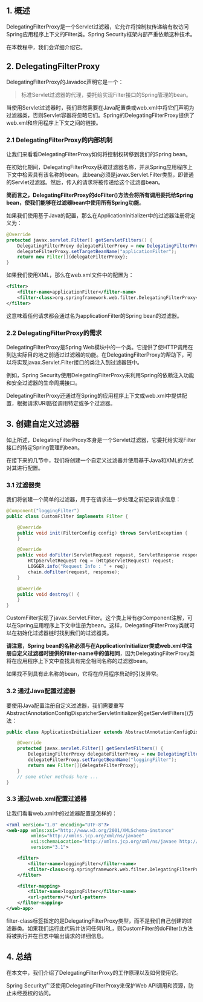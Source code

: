 ## 1. 概述

DelegatingFilterProxy是一个Servlet过滤器，它允许将控制权传递给有权访问Spring应用程序上下文的Filter类。Spring Security框架内部严重依赖这种技术。

在本教程中，我们会详细介绍它。

## 2. DelegatingFilterProxy

DelegatingFilterProxy的Javadoc声明它是一个：

> 标准Servlet过滤器的代理，委托给实现Filter接口的Spring管理的bean。

当使用Servlet过滤器时，我们显然需要在Java配置类或web.xml中将它们声明为过滤器类，否则Servlet容器将忽略它们。Spring的DelegatingFilterProxy提供了web.xml和应用程序上下文之间的链接。

### 2.1 DelegatingFilterProxy的内部机制

让我们来看看DelegatingFilterProxy如何将控制权转移到我们的Spring bean。

在初始化期间，DelegatingFilterProxy获取过滤器名称，并从Spring应用程序上下文中检索具有该名称的bean。此bean必须是javax.Servlet.Filter类型，即普通的Servlet过滤器。然后，传入的请求将被传递给这个过滤器bean。

**简而言之，DelegatingFilterProxy的doFilter()方法会将所有调用委托给Spring bean，使我们能够在过滤器bean中使用所有Spring功能**。

如果我们使用基于Java的配置，那么在ApplicationInitializer中的过滤器注册将定义为：

```java
@Override
protected javax.servlet.Filter[] getServletFilters() {
    DelegatingFilterProxy delegateFilterProxy = new DelegatingFilterProxy();
    delegateFilterProxy.setTargetBeanName("applicationFilter");
    return new Filter[]{delegateFilterProxy};
}
```

如果我们使用XML，那么在web.xml文件中的配置为：

```xml
<filter>
    <filter-name>applicationFilter</filter-name>
    <filter-class>org.springframework.web.filter.DelegatingFilterProxy</filter-class>
</filter>
```

这意味着任何请求都会通过名为applicationFilter的Spring bean的过滤器。

### 2.2 DelegatingFilterProxy的需求

DelegatingFilterProxy是Spring Web模块中的一个类。它提供了使HTTP调用在到达实际目的地之前通过过滤器的功能。在DelegatingFilterProxy的帮助下，可以将实现javax.Servlet.Filter接口的类注入到过滤器链中。

例如，Spring Security使用DelegatingFilterProxy来利用Spring的依赖注入功能和安全过滤器的生命周期接口。

DelegatingFilterProxy还通过在Spring的应用程序上下文或web.xml中提供配置，根据请求URI路径调用特定或多个过滤器。

## 3. 创建自定义过滤器

如上所述，DelegatingFilterProxy本身是一个Servlet过滤器，它委托给实现Filter接口的特定Spring管理的bean。

在接下来的几节中，我们将创建一个自定义过滤器并使用基于Java和XML的方式对其进行配置。

### 3.1 过滤器类

我们将创建一个简单的过滤器，用于在请求进一步处理之前记录请求信息：

```java
@Component("loggingFilter")
public class CustomFilter implements Filter {

    @Override
    public void init(FilterConfig config) throws ServletException {
    }

    @Override
    public void doFilter(ServletRequest request, ServletResponse response, FilterChain chain) throws IOException, ServletException {
        HttpServletRequest req = (HttpServletRequest) request;
        LOGGER.info("Request Info : " + req);
        chain.doFilter(request, response);
    }

    @Override
    public void destroy() {
    }
}
```

CustomFilter实现了javax.Servlet.Filter。这个类上带有@Component注解，可以在Spring应用程序上下文中注册为bean。这样，DelegatingFilterProxy类就可以在初始化过滤器链时找到我们的过滤器类。

**请注意，Spring bean的名称必须与在ApplicationInitializer类或web.xml中注册自定义过滤器时提供的filter-name中的值相同**，因为DelegatingFilterProxy类将在应用程序上下文中查找具有完全相同名称的过滤器bean。

如果找不到具有此名称的bean，它将在应用程序启动时引发异常。

### 3.2 通过Java配置过滤器

要使用Java配置注册自定义过滤器，我们需要重写AbstractAnnotationConfigDispatcherServletInitializer的getServletFilters()方法：

```java
public class ApplicationInitializer extends AbstractAnnotationConfigDispatcherServletInitializer {

    @Override
    protected javax.servlet.Filter[] getServletFilters() {
        DelegatingFilterProxy delegateFilterProxy = new DelegatingFilterProxy();
        delegateFilterProxy.setTargetBeanName("loggingFilter");
        return new Filter[]{delegateFilterProxy};
    }
    // some other methods here ...
}
```

### 3.3 通过web.xml配置过滤器

让我们看看web.xml中的过滤器配置是怎样的：

```xml
<?xml version="1.0" encoding="UTF-8"?>
<web-app xmlns:xsi="http://www.w3.org/2001/XMLSchema-instance"
         xmlns="http://xmlns.jcp.org/xml/ns/javaee"
         xsi:schemaLocation="http://xmlns.jcp.org/xml/ns/javaee http://xmlns.jcp.org/xml/ns/javaee/web-app_3_1.xsd"
         version="3.1">

    <filter>
        <filter-name>loggingFilter</filter-name>
        <filter-class>org.springframework.web.filter.DelegatingFilterProxy</filter-class>
    </filter>

    <filter-mapping>
        <filter-name>loggingFilter</filter-name>
        <url-pattern>/*</url-pattern>
    </filter-mapping>
</web-app>
```

filter-class标签指定的是DelegatingFilterProxy类型，而不是我们自己创建的过滤器类。如果我们运行此代码并访问任何URL，则CustomFilter的doFilter()方法将被执行并在日志中输出请求的详细信息。

## 4. 总结

在本文中，我们介绍了DelegatingFilterProxy的工作原理以及如何使用它。

Spring Security广泛使用DelegatingFilterProxy来保护Web API调用和资源，防止未经授权的访问。